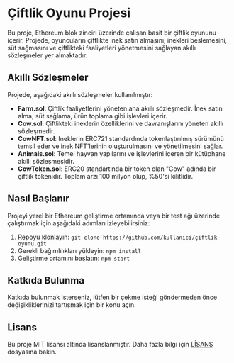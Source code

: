 # Çiftlik Oyunu Projesi

Bu proje, Ethereum blok zinciri üzerinde çalışan basit bir çiftlik oyununu içerir. Projede, oyuncuların çiftlikte inek satın almasını, inekleri beslemesini, süt sağmasını ve çiftlikteki faaliyetleri yönetmesini sağlayan akıllı sözleşmeler yer almaktadır.

## Akıllı Sözleşmeler

Projede, aşağıdaki akıllı sözleşmeler kullanılmıştır:

- **Farm.sol**: Çiftlik faaliyetlerini yöneten ana akıllı sözleşmedir. İnek satın alma, süt sağlama, ürün toplama gibi işlevleri içerir.
- **Cow.sol**: Çiftlikteki ineklerin özelliklerini ve davranışlarını yöneten akıllı sözleşmedir.
- **CowNFT.sol**: Ineklerin ERC721 standardında tokenlaştırılmış sürümünü temsil eder ve inek NFT'lerinin oluşturulmasını ve yönetilmesini sağlar.
- **Animals.sol**: Temel hayvan yapılarını ve işlevlerini içeren bir kütüphane akıllı sözleşmesidir.
- **CowToken.sol**: ERC20 standartında bir token olan "Cow" adında bir çiftlik tokenıdır. Toplam arzı 100 milyon olup, %50'si kilitlidir.

## Nasıl Başlanır

Projeyi yerel bir Ethereum geliştirme ortamında veya bir test ağı üzerinde çalıştırmak için aşağıdaki adımları izleyebilirsiniz:

1. Repoyu klonlayın: `git clone https://github.com/kullanici/çiftlik-oyunu.git`
2. Gerekli bağımlılıkları yükleyin: `npm install`
3. Geliştirme ortamını başlatın: `npm start`

## Katkıda Bulunma

Katkıda bulunmak isterseniz, lütfen bir çekme isteği göndermeden önce değişikliklerinizi tartışmak için bir konu açın.

## Lisans

Bu proje MIT lisansı altında lisanslanmıştır. Daha fazla bilgi için [LİSANS](LICENSE) dosyasına bakın.
